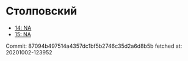 # Столповский
- [14: NA](14.md)
- [15: NA](15.md)

Commit: 87094b497514a4357dc1bf5b2746c35d2a6d8b5b
 fetched at: 20201002-123952
